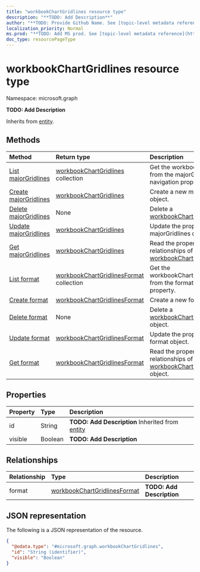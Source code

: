 ```yaml
---
title: "workbookChartGridlines resource type"
description: "**TODO: Add Description**"
author: "**TODO: Provide Github Name. See [topic-level metadata reference](https://msgo.azurewebsites.net/add/document/guidelines/metadata.html#topic-level-metadata)**"
localization_priority: Normal
ms.prod: "**TODO: Add MS prod. See [topic-level metadata reference](https://msgo.azurewebsites.net/add/document/guidelines/metadata.html#topic-level-metadata)**"
doc_type: resourcePageType
---
```


# workbookChartGridlines resource type


Namespace: microsoft.graph

**TODO: Add Description**


Inherits from [entity](../resources/entity.md).

## Methods
|Method|Return type|Description|
|:---|:---|:---|
|[List majorGridlines](../api/workbookchartaxis-list-majorgridlines.md)|[workbookChartGridlines](../resources/workbookchartgridlines.md) collection|Get the workbookChartGridlines from the majorGridlines navigation property.|
|[Create majorGridlines](../api/workbookchartaxis-post-majorgridlines.md)|[workbookChartGridlines](../resources/workbookchartgridlines.md)|Create a new majorGridlines object.|
|[Delete majorGridlines](../api/workbookchartaxis-delete-majorgridlines.md)|None|Delete a [workbookChartGridlines](../resources/workbookchartgridlines.md) object.|
|[Update majorGridlines](../api/workbookchartaxis-update-majorgridlines.md)|[workbookChartGridlines](../resources/workbookchartgridlines.md)|Update the properties of a majorGridlines object.|
|[Get majorGridlines](../api/workbookchartaxis-get-workbookchartgridlines.md)|[workbookChartGridlines](../resources/workbookchartgridlines.md)|Read the properties and relationships of a [workbookChartGridlines](../resources/workbookchartgridlines.md) object.|
|[List format](../api/workbookchartgridlines-list-format.md)|[workbookChartGridlinesFormat](../resources/workbookchartgridlinesformat.md) collection|Get the workbookChartGridlinesFormats from the format navigation property.|
|[Create format](../api/workbookchartgridlines-post-format.md)|[workbookChartGridlinesFormat](../resources/workbookchartgridlinesformat.md)|Create a new format object.|
|[Delete format](../api/workbookchartgridlines-delete-format.md)|None|Delete a [workbookChartGridlinesFormat](../resources/workbookchartgridlinesformat.md) object.|
|[Update format](../api/workbookchartgridlines-update-format.md)|[workbookChartGridlinesFormat](../resources/workbookchartgridlinesformat.md)|Update the properties of a format object.|
|[Get format](../api/workbookchartgridlines-get-workbookchartgridlinesformat.md)|[workbookChartGridlinesFormat](../resources/workbookchartgridlinesformat.md)|Read the properties and relationships of a [workbookChartGridlinesFormat](../resources/workbookchartgridlinesformat.md) object.|

## Properties
|Property|Type|Description|
|:---|:---|:---|
|id|String|**TODO: Add Description** Inherited from [entity](../resources/entity.md)|
|visible|Boolean|**TODO: Add Description**|

## Relationships
|Relationship|Type|Description|
|:---|:---|:---|
|format|[workbookChartGridlinesFormat](../resources/workbookchartgridlinesformat.md)|**TODO: Add Description**|

## JSON representation
The following is a JSON representation of the resource.
<!-- {
  "blockType": "resource",
  "keyProperty": "id",
  "@odata.type": "microsoft.graph.workbookChartGridlines",
  "baseType": "microsoft.graph.entity",
  "openType": false
}
-->
``` json
{
  "@odata.type": "#microsoft.graph.workbookChartGridlines",
  "id": "String (identifier)",
  "visible": "Boolean"
}
```

